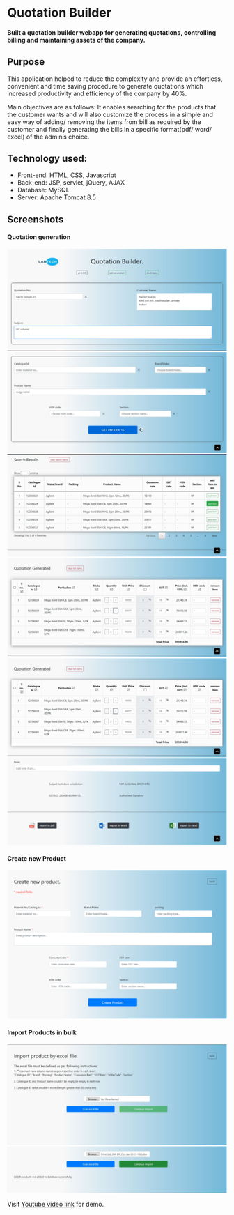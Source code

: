 # Quotation Builder

#### Built a quotation builder webapp for generating quotations, controlling billing and maintaining assets of the company.

## Purpose
This application helped to reduce the complexity and provide an effortless, convenient and time saving procedure to generate quotations which increased productivity and efficiency of the company by 40%.

Main objectives are as follows: It enables searching for the products that the customer wants and will also customize the process in a simple and easy way of adding/ removing the items from bill as required by the customer and finally generating the bills in a specific format(pdf/ word/ excel) of the admin’s choice.

## Technology used:
* Front-end: HTML, CSS, Javascript
* Back-end: JSP, servlet, jQuery, AJAX
* Database: MySQL
* Server: Apache Tomcat 8.5

## Screenshots

#### Quotation generation

<img src="/images/indexinput1.JPG" title="Quotation generation inputs." >
<img src="/images/indexinput2.JPG" title="Quotation generation inputs." >
<img src="/images/indexinput3.JPG" title="Quotation generation inputs." >
<img src="/images/indexinput4.JPG" title="Quotation generation inputs." >
<img src="/images/indexinput4.JPG" title="Quotation generation inputs." >
<img src="/images/index6.JPG" title="Quotation generation inputs." >

#### Create new Product 

<img src="/images/bill1.png" title="QCreate new product inputs." >

#### Import Products in bulk 

<img src="/images/import.JPG" title="Import product in bulk inputs." >
<img src="/images/import4.JPG" title="Import product in bulk result." >


Visit [Youtube video link](https://www.youtube.com/watch?v=ICFIy9hLhN4) for demo.
